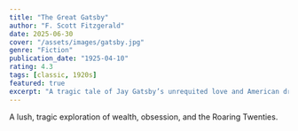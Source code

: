 ```yaml
---
title: "The Great Gatsby"
author: "F. Scott Fitzgerald"
date: 2025-06-30
cover: "/assets/images/gatsby.jpg"
genre: "Fiction"
publication_date: "1925-04-10"
rating: 4.3
tags: [classic, 1920s]
featured: true
excerpt: "A tragic tale of Jay Gatsby’s unrequited love and American dreams."
---
```

A lush, tragic exploration of wealth, obsession, and the Roaring Twenties.
